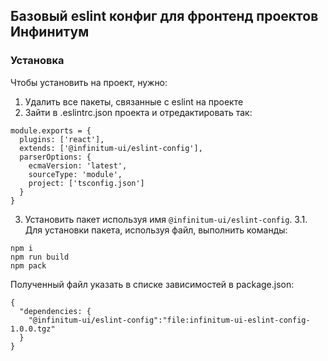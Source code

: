 ## Базовый eslint конфиг для фронтенд проектов Инфинитум

### Установка

Чтобы установить на проект, нужно:
1. Удалить все пакеты, связанные с eslint на проекте
2. Зайти в .eslintrc.json проекта и отредактировать так:
```
module.exports = {
  plugins: ['react'],
  extends: ['@infinitum-ui/eslint-config'],
  parserOptions: {
    ecmaVersion: 'latest',
    sourceType: 'module',
    project: ['tsconfig.json']
  }
}
```
3. Установить пакет используя имя `@infinitum-ui/eslint-config`. 
3.1. Для установки пакета, используя файл, выполнить команды:
``` 
npm i
npm run build 
npm pack
```
Полученный файл указать в списке зависимостей в package.json:
```
{
  "dependencies: {
    "@infinitum-ui/eslint-config":"file:infinitum-ui-eslint-config-1.0.0.tgz"
  }
}
```